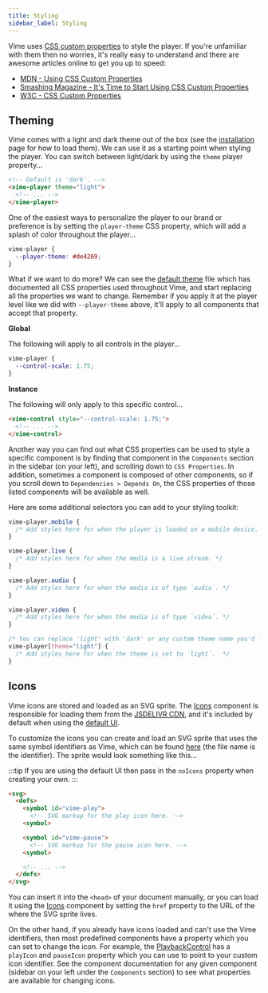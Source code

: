 ```yaml
---
title: Styling
sidebar_label: Styling
---
```


Vime uses [CSS custom properties][mdn-css-props] to style the player. If you're unfamiliar with 
them then no worries, it's really easy to understand and there are awesome articles online to get 
you up to speed:

- [MDN - Using CSS Custom Properties][mdn-css-props]
- [Smashing Magazine - It's Time to Start Using CSS Custom Properties][smashing-css-props]
- [W3C - CSS Custom Properties][w3c-css-props]

[mdn-css-props]: https://developer.mozilla.org/en-US/docs/Web/CSS/Using_CSS_custom_properties
[smashing-css-props]: https://www.smashingmagazine.com/2017/04/start-using-css-custom-properties
[w3c-css-props]: https://www.w3.org/TR/css-variables-1

## Theming

Vime comes with a light and dark theme out of the box (see the [installation](./installation) 
page for how to load them). We can use it as a starting point when styling the player. You can switch 
between light/dark by using the `theme` player property...

```html title="player.html"
<!-- Default is 'dark'. -->
<vime-player theme="light">
  <!-- ... -->
</vime-player>
```

One of the easiest ways to personalize the player to our brand or preference is by 
setting the `player-theme` CSS property, which will add a splash of color throughout the player...

```css title="player-theme.css"
vime-player {
  --player-theme: #de4269;
}
```

What if we want to do more? We can see the [default theme][default-theme] file which has documented all 
CSS properties used throughout Vime, and start replacing all the properties we want to change. Remember 
if you apply it at the player level like we did with `--player-theme` above, it'll apply to all components 
that accept that property.

**Global**

The following will apply to all controls in the player...

```css
vime-player {
  --control-scale: 1.75;
}
```

**Instance**

The following will only apply to this specific control...

```html
<vime-control style="--control-scale: 1.75;">
  <!-- ... -->
</vime-control>
```

Another way you can find out what CSS properties can be used to style a specific component is 
by finding that component in the `Components` section in the sidebar (on your left), and scrolling
down to `CSS Properties`. In addition, sometimes a component is composed of other components, so if 
you scroll down to `Dependencies > Depends On`, the CSS properties of those listed components 
will be available as well.

Here are some additional selectors you can add to your styling toolkit:

```css title="player-theme.css"
vime-player.mobile {
  /* Add styles here for when the player is loaded on a mobile device. */
}

vime-player.live {
  /* Add styles here for when the media is a live stream. */
}

vime-player.audio {
  /* Add styles here for when the media is of type `audio`. */
}

vime-player.video {
  /* Add styles here for when the media is of type `video`. */
}

/* You can replace 'light' with 'dark' or any custom theme name you'd like. */
vime-player[theme="light"] {
  /* Add styles here for when the theme is set to `light`.  */
}
```


[default-theme]: https://github.com/vime-js/vime/blob/master/packages/core/src/globals/themes/default.css

## Icons

Vime icons are stored and loaded as an SVG sprite. The [Icons](../components/ui/icons) component 
is responsible for loading them from the [JSDELIVR CDN][vime-icons-cdn], and it's included by default 
when using the [default UI](../components/ui/default-ui). 

To customize the icons you can create and load an SVG sprite that uses the same symbol identifiers 
as Vime, which can be found [here][vime-icons] (the file name is the identifier). The sprite would 
look something like this...

:::tip
If you are using the default UI then pass in the `noIcons` property when creating your own.
:::

```html
<svg>
  <defs>
    <symbol id="vime-play">
      <!-- SVG markup for the play icon here. -->
    <symbol>

    <symbol id="vime-pause">
      <!-- SVG markup for the pause icon here. -->
    <symbol>

    <!-- ... -->
  </defs>
</svg>
```

You can insert it into the `<head>` of your document manually, or you can load it using the 
[Icons](../components/ui/icons) component by setting the `href` property to the URL of the 
where the SVG sprite lives. 

On the other hand, if you already have icons loaded and can't use the Vime identifiers, then most 
predefined components have a property which you can set to change the icon. For example, 
the [PlaybackControl](../components/ui/controls/playback-control) has a `playIcon` and `pauseIcon` 
property which you can use to point to your custom icon identifier. See the component 
documentation for any given component (sidebar on your left under the `Components` section) 
to see what properties are available for changing icons.

[vime-icons]: https://github.com/vime-js/vime/tree/master/packages/core/icons
[vime-icons-cdn]: https://cdn.jsdelivr.net/npm/@vime/core@latest/icons/sprite.svg